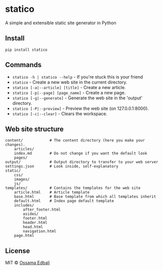 # statico
A simple and extensible static site generator in Python

## Install
`pip install statico`


## Commands

* `statico -h | statico --help` - If you're stuck this is your friend
* `statico` - Create a new web site in the current directory.
* `statico [-a|--article] [title]` - Create a new article.
* `statico [-p|--page] [page_name]` - Create a new page.
* `statico [-g|--generate]` - Generate the web site in the 'output' directory.
* `statico [-P|--preview]` - Preview the web site (on 127.0.0.1:8000).
* `statico [-c|--clear]` - Clears the workspace.

## Web site structure
    content/            # The content directory (here you make your changes).
        articles/       
        index.md        # Do not change if you want the default look
        pages/
    output/             # Output directory to transfer to your web server
    settings.json       # Look inside, self-explanatory
    static/
        css/
        images/
        js/
    templates/          # Contains the templates for the web site
        article.html    # Article template
        base.html       # Base template from which all templates inherit
        default.html    # Index page default template
        includes/
            after_footer.html
            asides/
            footer.html
            header.html
            head.html
            navigation.html
        page.html
    
## License
MIT © [Ossama Edbali](http://oss6.github.io)